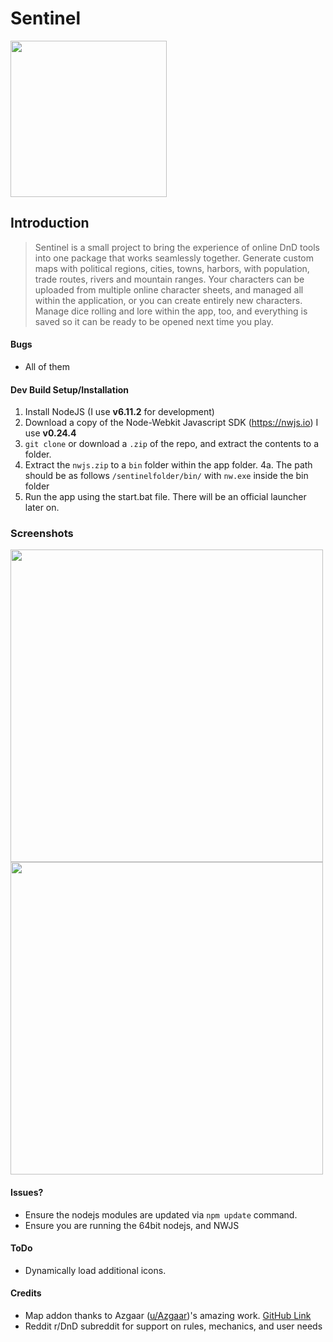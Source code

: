 # Sentinel

<img src="https://imgur.com/CS0pOs3.png" width="250">

## Introduction

> Sentinel is a small project to bring the experience of online DnD tools into one package that works seamlessly together. Generate custom maps with political regions, cities, towns, harbors, with population, trade routes, rivers and mountain ranges. Your characters can be uploaded from multiple online character sheets, and managed all within the application, or you can create entirely new characters. Manage dice rolling and lore within the app, too, and everything is saved so it can be ready to be opened next time you play.

#### Bugs
* All of them

#### Dev Build Setup/Installation
1. Install NodeJS (I use **v6.11.2** for development)
2. Download a copy of the Node-Webkit Javascript SDK (https://nwjs.io) I use **v0.24.4**
3. `git clone` or download a `.zip` of the repo, and extract the contents to a folder.
4. Extract the `nwjs.zip` to a `bin` folder within the app folder.
4a. The path should be as follows `/sentinelfolder/bin/` with `nw.exe` inside the bin folder
5. Run the app using the start.bat file. There will be an official launcher later on.


### Screenshots

<img src="https://i.imgur.com/9f2CYi2.png" width="500">
<img src="https://i.imgur.com/8m8DZw2.png" width="500">

#### Issues?
* Ensure the nodejs modules are updated via `npm update` command.
* Ensure you are running the 64bit nodejs, and NWJS

#### ToDo
* Dynamically load additional icons.

#### Credits
* Map addon thanks to Azgaar ([u/Azgaar](https://www.reddit.com/user/Azgarr))'s amazing work. [GitHub Link](https://github.com/Azgaar/Fantasy-Map-Generator)
* Reddit r/DnD subreddit for support on rules, mechanics, and user needs
